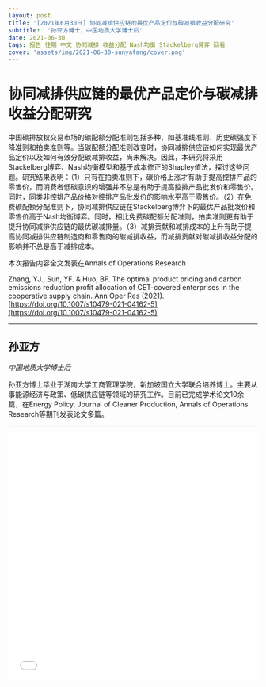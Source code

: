 ```yaml
---
layout: post
title: '[2021年6月30日] 协同减排供应链的最优产品定价与碳减排收益分配研究'
subtitle:  '孙亚方博士，中国地质大学博士后'
date: 2021-06-30
tags: 报告 往期 中文 协同减排 收益分配 Nash均衡 Stackelberg博弈 回看
cover: 'assets/img/2021-06-30-sunyafang/cover.png'
---
```


# 协同减排供应链的最优产品定价与碳减排收益分配研究

中国碳排放权交易市场的碳配额分配准则包括多种，如基准线准则、历史碳强度下降准则和拍卖准则等。当碳配额分配准则改变时，协同减排供应链如何实现最优产品定价以及如何有效分配碳减排收益，尚未解决。因此，本研究将采用Stackelberg博弈、Nash均衡模型和基于成本修正的Shapley值法，探讨这些问题。研究结果表明：（1）只有在拍卖准则下，碳价格上涨才有助于提高控排产品的零售价，而消费者低碳意识的增强并不总是有助于提高控排产品批发价和零售价。同时，同类非控排产品价格对控排产品批发价的影响水平高于零售价。（2）在免费碳配额分配准则下，协同减排供应链在Stackelberg博弈下的最优产品批发价和零售价高于Nash均衡博弈。同时，相比免费碳配额分配准则，拍卖准则更有助于提升协同减排供应链的最优碳减排量。（3）减排贡献和减排成本的上升有助于提高协同减排供应链制造商和零售商的碳减排收益，而减排贡献对碳减排收益分配的影响并不总是高于减排成本。

本次报告内容全文发表在Annals of Operations Research

Zhang, YJ., Sun, YF. & Huo, BF. The optimal product pricing and carbon emissions reduction profit allocation of CET-covered enterprises in the cooperative supply chain. Ann Oper Res (2021). [https://doi.org/10.1007/s10479-021-04162-5](https://doi.org/10.1007/s10479-021-04162-5)


----------

## 孙亚方

*中国地质大学博士后*

孙亚方博士毕业于湖南大学工商管理学院，新加坡国立大学联合培养博士。主要从事能源经济与政策、低碳供应链等领域的研究工作。目前已完成学术论文10余篇，在Energy Policy, Journal of Cleaner Production, Annals of Operations Research等期刊发表论文多篇。

-----------

<iframe style="width: 100%;height: 500px;" src="//player.bilibili.com/player.html?aid=206425809&bvid=BV1Lh411h7Qg&cid=364401947&page=1" scrolling="no" border="0" frameborder="no" framespacing="0" allowfullscreen="true"> </iframe>